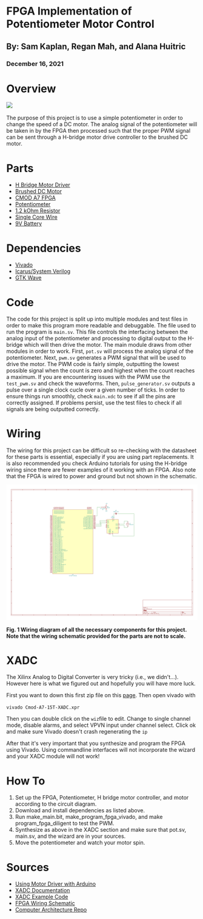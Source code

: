 # FPGA Implementation of Potentiometer Motor Control
## By: Sam Kaplan, Regan Mah, and Alana Huitric
### December 16, 2021

# Overview

<img src = "pics/circuit_real.png"/>


The purpose of this project is to use a simple potentiometer in order to change the speed of a DC motor. The analog signal of the potentiometer will be taken in by the FPGA then processed such that the proper PWM signal can be sent through a H-bridge motor drive controller to the brushed DC motor.

# Parts
* [H Bridge Motor Driver](https://www.amazon.com/Qunqi-Controller-Module-Stepper-Arduino/dp/B014KMHSW6/ref=asc_df_B014KMHSW6/?tag=hyprod-20&linkCode=df0&hvadid=167139094796&hvpos=&hvnetw=g&hvrand=15513012047997898902&hvpone=&hvptwo=&hvqmt=&hvdev=c&hvdvcmdl=&hvlocint=&hvlocphy=9002080&hvtargid=pla-306436938191&psc=1)
* [Brushed DC Motor](https://www.pololu.com/product/2365)
* [CMOD A7 FPGA](https://digilent.com/shop/cmod-a7-breadboardable-artix-7-fpga-module/)
* [Potentiometer](https://www.amazon.com/MCIGICM-Breadboard-Trim-Potentiometer-Arduino/dp/B07S69443J/ref=sr_1_8?_encoding=UTF8&c=ts&keywords=Potentiometers&qid=1639676584&s=industrial&sr=1-8&ts_id=306810011)
* [1.2 kOhm Resistor](https://www.amazon.com/EDGELEC-Resistor-Tolerance-Resistance-Optional/dp/B07HDGCWCR/ref=sr_1_3?keywords=1.2+kohm+resistor&qid=1639677008&sr=8-3)
* [Single Core Wire](https://www.amazon.com/TUOFENG-Wire-Solid-different-colored-spools/dp/B07TX6BX47/ref=sr_1_2?keywords=single+core+wire&qid=1639677047&s=hi&sr=1-2)
* [9V Battery](https://www.amazon.com/Amazon-Basics-Performance-All-Purpose-Batteries/dp/B00MH4QM1S/ref=sr_1_5?keywords=9v+battery&qid=1639682927&rdc=1&sr=8-5)

# Dependencies

* [Vivado]()
* [Icarus/System Verilog]()
* [GTK Wave]()

# Code 

The code for this project is split up into multiple modules and test files in order to make this program more readable and debuggable. The file used to run the program is `main.sv`. This file controls the interfacing between the analog input of the potentiometer and processing to digital output to the H-bridge which will then drive the motor. The main module draws from other modules in order to work. First, `pot.sv` will process the analog signal of the potentiometer. Next, `pwm.sv` generates a PWM signal that will be used to drive the motor. The PWM code is fairly simple, outputting the lowest possible signal when the count is zero and highest when the count reaches a maximum. If you are encountering issues with the PWM use the `test_pwm.sv` and check the waveforms. Then, `pulse_generator.sv` outputs a pulse over a single clock cucle over a given number of ticks. In order to ensure things run smoothly, check `main.xdc` to see if all the pins are correctly assigned. If problems persist, use the test files to check if all signals are being outputted correctly.  

# Wiring 

The wiring for this project can be difficult so re-checking with the datasheet for these parts is essential, especially if you are using part replacements. It is also recommended you check Arduino tutorials for using the H-bridge wiring since there are fewer examples of it working with an FPGA. Also note that the FPGA is wired to power and ground but not shown in the schematic.

<img src="pics/Circuit Diagram.png"  />

**Fig. 1 Wiring diagram of all the necessary components for this project. Note that the wiring schematic provided for the parts are not to scale.**

# XADC
The Xilinx Analog to Digital Converter is very tricky (i.e., we didn't...). However here is what we figured out and hopefully you will have more luck. 

First you want to down this first zip file on this [page](https://github.com/Digilent/Cmod-A7-15T-XADC/releases/tag/v2018.2-1). Then open vivado with 

`vivado Cmod-A7-15T-XADC.xpr`

Then you can double click on the `wiz`file to edit. Change to single channel mode, disable alarms, and select VPVN input under channel select. Click ok and make sure Vivado doesn't crash regenerating the `ip`

After that it's very important that you synthesize and program the FPGA using Vivado. Using commandline interfaces will not incorporate the wizard and your XADC module will not work!

# How To
1. Set up the FPGA, Potentiometer, H bridge motor controller, and motor according to the circuit diagram.
2. Download and install dependencies as listed above.
3. Run make_main.bit, make_program_fpga_vivado, and make program_fpga_diligent to test the PWM.
4. Synthesize as above in the XADC section and make sure that pot.sv, main.sv, and the wizard are in your sources.
5. Move the potentiometer and watch your motor spin.


# Sources

* [Using Motor Driver with Arduino](https://create.arduino.cc/projecthub/ryanchan/how-to-use-the-l298n-motor-driver-b124c5)
* [XADC Documentation](https://www.xilinx.com/support/documentation/user_guides/ug480_7Series_XADC.pdf)
* [XADC Example Code](https://github.com/Digilent/Cmod-A7-15T-XADC?_ga=2.109299079.386762158.1639440346-1772712610.1632953568)
* [FPGA Wiring Schematic](https://digilent.com/reference/_media/reference/programmable-logic/cmod-a7/cmod_a7_sch_rev_c0.pdf)
* [Computer Architecture Repo](https://github.com/avinash-nonholonomy/olin-cafe-f21)

